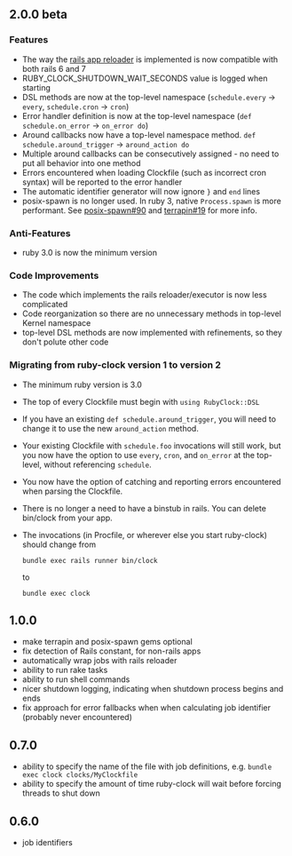 ## 2.0.0 beta

### Features
* The way the [rails app reloader](https://guides.rubyonrails.org/threading_and_code_execution.html)
  is implemented is now compatible with both rails 6 and 7
* RUBY_CLOCK_SHUTDOWN_WAIT_SECONDS value is logged when starting
* DSL methods are now at the top-level namespace (`schedule.every` → `every`, `schedule.cron` → `cron`)
* Error handler definition is now at the top-level namespace (`def schedule.on_error` → `on_error do`)
* Around callbacks now have a top-level namespace method. `def schedule.around_trigger` → `around_action do`
* Multiple around callbacks can be consecutively assigned - no need to put all behavior into one method
* Errors encountered when loading Clockfile (such as incorrect cron syntax)
  will be reported to the error handler
* The automatic identifier generator will now ignore `}` and `end` lines
* posix-spawn is no longer used. In ruby 3, native `Process.spawn` is more performant. See
  [posix-spawn#90](https://github.com/rtomayko/posix-spawn/issues/90)
  and
  [terrapin#19](https://github.com/thoughtbot/terrapin/pull/19)
  for more info.

### Anti-Features
* ruby 3.0 is now the minimum version

### Code Improvements
* The code which implements the rails reloader/executor is now less complicated
* Code reorganization so there are no unnecessary methods in top-level Kernel namespace
* top-level DSL methods are now implemented with refinements, so they don't polute other code


### Migrating from ruby-clock version 1 to version 2

* The minimum ruby version is 3.0
* The top of every Clockfile must begin with `using RubyClock::DSL`
* If you have an existing `def schedule.around_trigger`, you will need to change it to use the new
  `around_action` method.
* Your existing Clockfile with `schedule.foo` invocations will still work, but you now have the option to use
  `every`, `cron`, and `on_error` at the top-level, without referencing `schedule`.
* You now have the option of catching and reporting errors encountered when parsing the Clockfile.
* There is no longer a need to have a binstub in rails. You can delete bin/clock from your app.
* The invocations (in Procfile, or wherever else you start ruby-clock) should change from

      bundle exec rails runner bin/clock
  to

      bundle exec clock

## 1.0.0

* make terrapin and posix-spawn gems optional
* fix detection of Rails constant, for non-rails apps
* automatically wrap jobs with rails reloader
* ability to run rake tasks
* ability to run shell commands
* nicer shutdown logging, indicating when shutdown process begins and ends
* fix approach for error fallbacks when when calculating job identifier (probably never encountered)

## 0.7.0

* ability to specify the name of the file with job definitions, e.g. `bundle exec clock clocks/MyClockfile`
* ability to specify the amount of time ruby-clock will wait before forcing threads to shut down

## 0.6.0

* job identifiers
